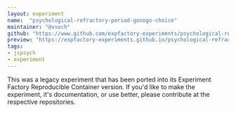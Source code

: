 ```yaml
---
layout: experiment
name:  "psychological-refractory-period-gonogo-choice"
maintainer: "@vsoch"
github: "https://www.github.com/expfactory-experiments/psychological-refractory-period-gonogo-choice"
preview: "https://expfactory-experiments.github.io/psychological-refractory-period-gonogo-choice"
tags:
- jspsych
- experiment
---
```


This was a legacy experiment that has been ported into its Experiment Factory Reproducible Container version. If you'd like to make the experiment, it's documentation, or use better, please contribute at the respective repositories.

